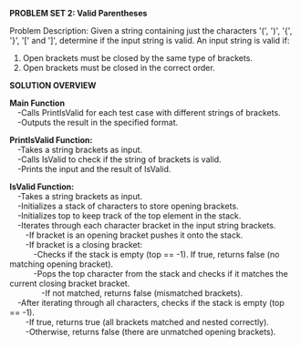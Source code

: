 **PROBLEM SET 2: Valid Parentheses**

Problem Description: Given a string containing just the characters '(', ')', '{', '}', '[' and ']', determine if the input string is valid. An input string is valid if:
1. Open brackets must be closed by the same type of brackets.
2. Open brackets must be closed in the correct order.

**SOLUTION OVERVIEW**

**Main Function**<br />
  &emsp;-Calls PrintIsValid for each test case with different strings of brackets.<br />
  &emsp;-Outputs the result in the specified format.<br />

**PrintIsValid Function:**<br />
  &emsp;-Takes a string brackets as input.<br />
  &emsp;-Calls IsValid to check if the string of brackets is valid.<br />
  &emsp;-Prints the input and the result of IsValid.<br />

**IsValid Function:**<br />
  &emsp;-Takes a string brackets as input.<br />
  &emsp;-Initializes a stack of characters to store opening brackets.<br />
  &emsp;-Initializes top to keep track of the top element in the stack.<br />
  &emsp;-Iterates through each character bracket in the input string brackets.<br />
    &emsp;&emsp;-If bracket is an opening bracket pushes it onto the stack.<br />
    &emsp;&emsp;-If bracket is a closing bracket:<br />
      &emsp;&emsp;&emsp;-Checks if the stack is empty (top == -1). If true, returns false (no matching opening bracket).<br />
      &emsp;&emsp;&emsp;-Pops the top character from the stack and checks if it matches the current closing bracket bracket.<br />
        &emsp;&emsp;&emsp;&emsp;-If not matched, returns false (mismatched brackets).<br />
  &emsp;-After iterating through all characters, checks if the stack is empty (top == -1).<br />
    &emsp;&emsp;-If true, returns true (all brackets matched and nested correctly).<br />
    &emsp;&emsp;-Otherwise, returns false (there are unmatched opening brackets).<br />
